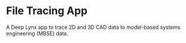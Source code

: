 # File Tracing App
A Deep Lynx app to trace 2D and 3D CAD data to model-based systems engineering (MBSE) data.
